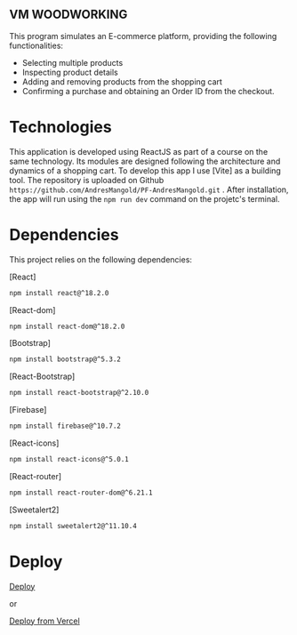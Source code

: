 ## VM WOODWORKING

This program simulates an E-commerce platform, providing the following functionalities:
- Selecting multiple products
- Inspecting product details
- Adding and removing products from the shopping cart
- Confirming a purchase and obtaining an Order ID from the checkout.

# Technologies

This application is developed using ReactJS as part of a course on the same technology. Its modules are designed following the architecture and dynamics of a shopping cart.
To develop this app I use [Vite] as a building tool. 
The repository is uploaded on Github ```https://github.com/AndresMangold/PF-AndresMangold.git``` . After installation, the app will run using the ```npm run dev``` command on the projetc's terminal.

# Dependencies

This project relies on the following dependencies:

[React]
```sh
npm install react@^18.2.0
```

[React-dom]
```sh
npm install react-dom@^18.2.0
```

[Bootstrap]
```sh
npm install bootstrap@^5.3.2
```

[React-Bootstrap]
```sh
npm install react-bootstrap@^2.10.0
```

[Firebase]
```sh
npm install firebase@^10.7.2
```

[React-icons]
```sh
npm install react-icons@^5.0.1
```

[React-router]
```sh
npm install react-router-dom@^6.21.1
```

[Sweetalert2]
```sh
npm install sweetalert2@^11.10.4
```


# Deploy

[Deploy](https://andresmangold.github.io/PF_AndresMangold_ReactJS/)

or 

[Deploy from Vercel](https://pf-andres-mangold-react-js-vy9e.vercel.app/)
